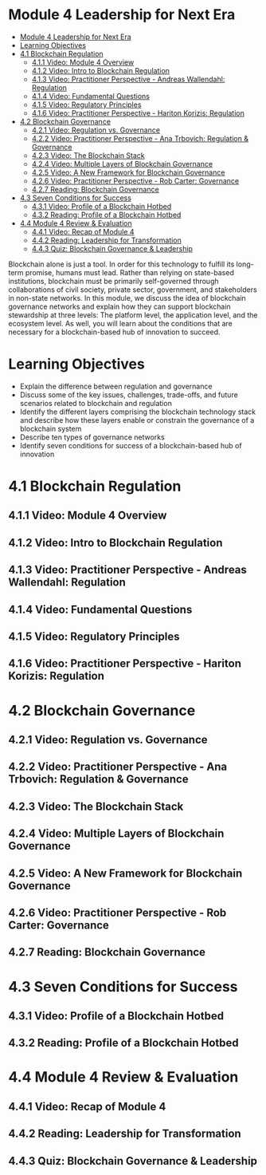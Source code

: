 # Module 4 Leadership for Next Era

- [Module 4 Leadership for Next Era](#module-4-leadership-for-next-era)
- [Learning Objectives](#learning-objectives)
- [4.1 Blockchain Regulation](#41-blockchain-regulation)
  - [4.1.1 Video: Module 4 Overview](#411-video-module-4-overview)
  - [4.1.2 Video: Intro to Blockchain Regulation](#412-video-intro-to-blockchain-regulation)
  - [4.1.3 Video: Practitioner Perspective - Andreas Wallendahl: Regulation](#413-video-practitioner-perspective---andreas-wallendahl-regulation)
  - [4.1.4 Video: Fundamental Questions](#414-video-fundamental-questions)
  - [4.1.5 Video: Regulatory Principles](#415-video-regulatory-principles)
  - [4.1.6 Video: Practitioner Perspective - Hariton Korizis: Regulation](#416-video-practitioner-perspective---hariton-korizis-regulation)
- [4.2 Blockchain Governance](#42-blockchain-governance)
  - [4.2.1 Video: Regulation vs. Governance](#421-video-regulation-vs-governance)
  - [4.2.2 Video: Practitioner Perspective - Ana Trbovich: Regulation & Governance](#422-video-practitioner-perspective---ana-trbovich-regulation--governance)
  - [4.2.3 Video: The Blockchain Stack](#423-video-the-blockchain-stack)
  - [4.2.4 Video: Multiple Layers of Blockchain Governance](#424-video-multiple-layers-of-blockchain-governance)
  - [4.2.5 Video: A New Framework for Blockchain Governance](#425-video-a-new-framework-for-blockchain-governance)
  - [4.2.6 Video: Practitioner Perspective - Rob Carter: Governance](#426-video-practitioner-perspective---rob-carter-governance)
  - [4.2.7 Reading: Blockchain Governance](#427-reading-blockchain-governance)
- [4.3 Seven Conditions for Success](#43-seven-conditions-for-success)
  - [4.3.1 Video: Profile of a Blockchain Hotbed](#431-video-profile-of-a-blockchain-hotbed)
  - [4.3.2 Reading: Profile of a Blockchain Hotbed](#432-reading-profile-of-a-blockchain-hotbed)
- [4.4 Module 4 Review & Evaluation](#44-module-4-review--evaluation)
  - [4.4.1 Video: Recap of Module 4](#441-video-recap-of-module-4)
  - [4.4.2 Reading: Leadership for Transformation](#442-reading-leadership-for-transformation)
  - [4.4.3 Quiz: Blockchain Governance & Leadership](#443-quiz-blockchain-governance--leadership)


Blockchain alone is just a tool. In order for this technology to fulfill its long-term promise, humans must lead. Rather than relying on state-based institutions, blockchain must be primarily self-governed through collaborations of civil society, private sector, government, and stakeholders in non-state networks. In this module, we discuss the idea of blockchain governance networks and explain how they can support blockchain stewardship at three levels: The platform level, the application level, and the ecosystem level. As well, you will learn about the conditions that are necessary for a blockchain-based hub of innovation to succeed.

# Learning Objectives
- Explain the difference between regulation and governance
- Discuss some of the key issues, challenges, trade-offs, and future scenarios related to blockchain and regulation
- Identify the different layers comprising the blockchain technology stack and describe how these layers enable or constrain the governance of a blockchain system
- Describe ten types of governance networks
- Identify seven conditions for success of a blockchain-based hub of innovation

# 4.1 Blockchain Regulation


## 4.1.1 Video: Module 4 Overview


## 4.1.2 Video: Intro to Blockchain Regulation


## 4.1.3 Video: Practitioner Perspective - Andreas Wallendahl: Regulation


## 4.1.4 Video: Fundamental Questions


## 4.1.5 Video: Regulatory Principles


## 4.1.6 Video: Practitioner Perspective - Hariton Korizis: Regulation


# 4.2 Blockchain Governance


## 4.2.1 Video: Regulation vs. Governance


## 4.2.2 Video: Practitioner Perspective - Ana Trbovich: Regulation & Governance


## 4.2.3 Video: The Blockchain Stack


## 4.2.4 Video: Multiple Layers of Blockchain Governance



## 4.2.5 Video: A New Framework for Blockchain Governance


## 4.2.6 Video: Practitioner Perspective - Rob Carter: Governance


## 4.2.7 Reading: Blockchain Governance



# 4.3 Seven Conditions for Success


## 4.3.1 Video: Profile of a Blockchain Hotbed


## 4.3.2 Reading: Profile of a Blockchain Hotbed

# 4.4 Module 4 Review & Evaluation


## 4.4.1 Video: Recap of Module 4



## 4.4.2 Reading: Leadership for Transformation



## 4.4.3 Quiz: Blockchain Governance & Leadership